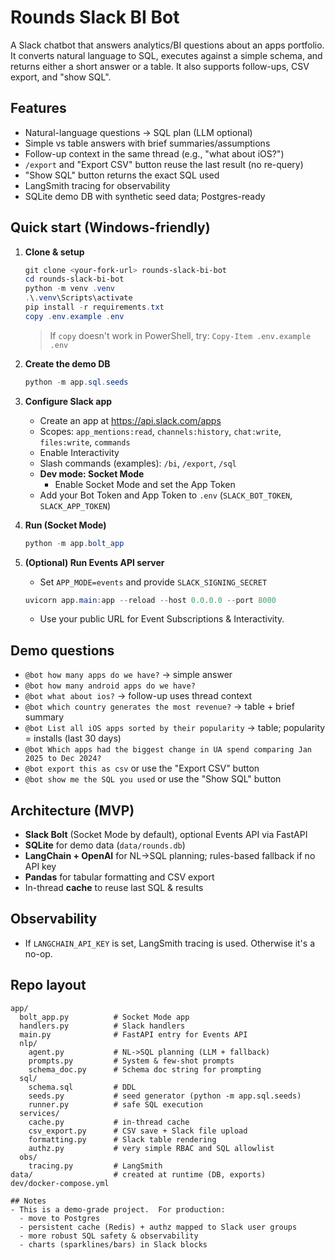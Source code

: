 # Rounds Slack BI Bot

A Slack chatbot that answers analytics/BI questions about an apps portfolio. It converts natural language to SQL, executes against a simple schema, and returns either a short answer or a table. It also supports follow-ups, CSV export, and "show SQL".

## Features
- Natural-language questions -> SQL plan (LLM optional)
- Simple vs table answers with brief summaries/assumptions
- Follow-up context in the same thread (e.g., "what about iOS?")
- `/export` and "Export CSV" button reuse the last result (no re-query)
- "Show SQL" button returns the exact SQL used
- LangSmith tracing for observability
- SQLite demo DB with synthetic seed data; Postgres-ready

## Quick start (Windows-friendly)
1. **Clone & setup**
   ```powershell
   git clone <your-fork-url> rounds-slack-bi-bot
   cd rounds-slack-bi-bot
   python -m venv .venv
   .\.venv\Scripts\activate
   pip install -r requirements.txt
   copy .env.example .env
   ```
   > If `copy` doesn't work in PowerShell, try: `Copy-Item .env.example .env`

2. **Create the demo DB**
   ```powershell
   python -m app.sql.seeds
   ```

3. **Configure Slack app**
   - Create an app at https://api.slack.com/apps
   - Scopes: `app_mentions:read`, `channels:history`, `chat:write`, `files:write`, `commands`
   - Enable Interactivity
   - Slash commands (examples): `/bi`, `/export`, `/sql`
   - **Dev mode: Socket Mode**
     - Enable Socket Mode and set the App Token
   - Add your Bot Token and App Token to `.env` (`SLACK_BOT_TOKEN`, `SLACK_APP_TOKEN`)

4. **Run (Socket Mode)**
   ```powershell
   python -m app.bolt_app
   ```

5. **(Optional) Run Events API server**
   - Set `APP_MODE=events` and provide `SLACK_SIGNING_SECRET`
   ```powershell
   uvicorn app.main:app --reload --host 0.0.0.0 --port 8000
   ```
   - Use your public URL for Event Subscriptions & Interactivity.

## Demo questions
- `@bot how many apps do we have?` → simple answer
- `@bot how many android apps do we have?`  
- `@bot what about ios?` → follow-up uses thread context
- `@bot which country generates the most revenue?` → table + brief summary
- `@bot List all iOS apps sorted by their popularity` → table; popularity = installs (last 30 days)
- `@bot Which apps had the biggest change in UA spend comparing Jan 2025 to Dec 2024?`
- `@bot export this as csv` or use the "Export CSV" button
- `@bot show me the SQL you used` or use the "Show SQL" button

## Architecture (MVP)
- **Slack Bolt** (Socket Mode by default), optional Events API via FastAPI
- **SQLite** for demo data (`data/rounds.db`)
- **LangChain + OpenAI** for NL→SQL planning; rules-based fallback if no API key
- **Pandas** for tabular formatting and CSV export
- In-thread **cache** to reuse last SQL & results

## Observability 
- If `LANGCHAIN_API_KEY` is set, LangSmith tracing is used. Otherwise it's a no-op.

## Repo layout
```
app/
  bolt_app.py          # Socket Mode app
  handlers.py          # Slack handlers
  main.py              # FastAPI entry for Events API 
  nlp/
    agent.py           # NL->SQL planning (LLM + fallback)
    prompts.py         # System & few-shot prompts
    schema_doc.py      # Schema doc string for prompting
  sql/
    schema.sql         # DDL
    seeds.py           # seed generator (python -m app.sql.seeds)
    runner.py          # safe SQL execution
  services/
    cache.py           # in-thread cache
    csv_export.py      # CSV save + Slack file upload
    formatting.py      # Slack table rendering
    authz.py           # very simple RBAC and SQL allowlist
  obs/
    tracing.py         # LangSmith 
data/                  # created at runtime (DB, exports)
dev/docker-compose.yml

## Notes
- This is a demo-grade project.  For production:
  - move to Postgres
  - persistent cache (Redis) + authz mapped to Slack user groups
  - more robust SQL safety & observability
  - charts (sparklines/bars) in Slack blocks
